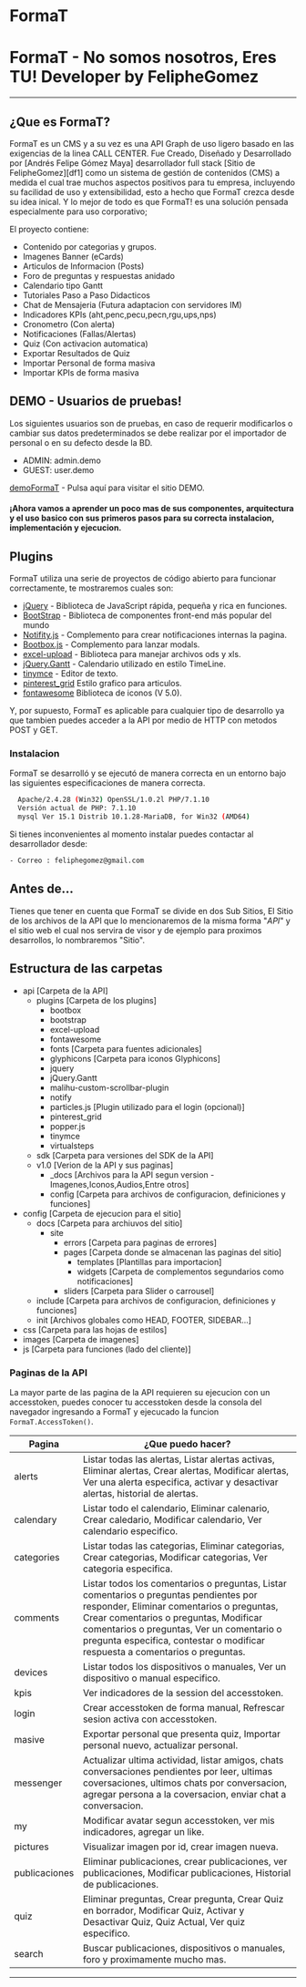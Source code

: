 # FormaT

# FormaT - No somos nosotros, Eres TU! Developer by FelipheGomez
---

## ¿Que es FormaT?
FormaT es un CMS y a su vez es una API Graph de uso ligero basado en las exigencias de la linea CALL CENTER. Fue Creado, Diseñado y Desarrollado por [Andrés Felipe Gómez Maya] desarrollador full stack [Sitio de FelipheGomez][df1] como un sistema de gestión de contenidos (CMS) a medida el cual trae muchos aspectos positivos para tu empresa, incluyendo su facilidad de uso y extensibilidad, esto a hecho que FormaT crezca desde su idea inical. Y lo mejor de todo es que FormaT! es una solución pensada especialmente para uso corporativo;

El proyecto contiene:
  - Contenido por categorias y grupos. 
  - Imagenes Banner (eCards)
  - Articulos de Informacion (Posts)
  - Foro de preguntas y respuestas anidado
  - Calendario tipo Gantt
  - Tutoriales Paso a Paso Didacticos
  - Chat de Mensajeria (Futura adaptacion con servidores IM)
  - Indicadores KPIs (aht,penc,pecu,pecn,rgu,ups,nps)
  - Cronometro (Con alerta)
  - Notificaciones (Fallas/Alertas)
  - Quiz (Con activacion automatica)
  - Exportar Resultados de Quiz
  - Importar Personal de forma masiva
  - Importar KPIs de forma masiva

## DEMO - Usuarios de pruebas!
Los siguientes usuarios son de pruebas, en caso de requerir modificarlos o cambiar sus datos predeterminados se debe realizar por el importador de personal o en su defecto desde la BD.
  - ADMIN: admin.demo
  - GUEST: user.demo

[demoFormaT] - Pulsa aquí para visitar el sitio DEMO.

#### ¡Ahora vamos a aprender un poco mas de sus **componentes**, **arquitectura** y el **uso basico** con sus primeros pasos para su correcta **instalacion**, **implementación** y **ejecucion**.

## Plugins
FormaT utiliza una serie de proyectos de código abierto para funcionar correctamente, te mostraremos cuales son:

* [jQuery] - Biblioteca de JavaScript rápida, pequeña y rica en funciones.
* [BootStrap] - Biblioteca de componentes front-end más popular del mundo
* [Notifity.js] - Complemento para crear notificaciones internas la pagina.
* [Bootbox.js] - Complemento para lanzar modals.
* [excel-upload] - Biblioteca para manejar archivos ods y xls.
* [jQuery.Gantt] - Calendario utilizado en estilo TimeLine.
* [tinymce] - Editor de texto.
* [pinterest_grid] Estilo grafico para articulos.
* [fontawesome] Biblioteca de iconos (V 5.0).

Y, por supuesto, FormaT es aplicable para cualquier tipo de desarrollo ya que tambien puedes acceder a la API por medio de HTTP con metodos POST y GET.

### Instalacion
FormaT se desarrolló y se ejecutó de manera correcta en un entorno bajo las siguientes especificaciones de manera correcta.

```sh
  Apache/2.4.28 (Win32) OpenSSL/1.0.2l PHP/7.1.10
  Versión actual de PHP: 7.1.10
  mysql Ver 15.1 Distrib 10.1.28-MariaDB, for Win32 (AMD64)
```

Si tienes inconvenientes al momento instalar puedes contactar al desarrollador desde:

```sh
- Correo : feliphegomez@gmail.com
```

## Antes de...
Tienes que tener en cuenta que FormaT se divide en dos Sub Sitios, El Sitio de los archivos de la API que lo mencionaremos de la misma forma "*API*" y el sitio web el cual nos servira de visor y de ejemplo para proximos desarrollos, lo nombraremos "Sitio".

## Estructura de las carpetas
 * api [Carpeta de la API]
    * plugins [Carpeta de los plugins]
        * bootbox
        * bootstrap
        * excel-upload
        * fontawesome
        * fonts [Carpeta para fuentes adicionales]
        * glyphicons [Carpeta para iconos Glyphicons]
        * jquery
        * jQuery.Gantt
        * malihu-custom-scrollbar-plugin
        * notify
        * particles.js [Plugin utilizado para el login (opcional)]
        * pinterest_grid
        * popper.js
        * tinymce
        * virtualsteps
    * sdk [Carpeta para versiones del SDK de la API]
    * v1.0 [Verion de la API y sus paginas]
        * _docs [Archivos para la API segun version - Imagenes,Iconos,Audios,Entre otros]
        * config [Carpeta para archivos de configuracion, definiciones y funciones]
 * config [Carpeta de ejecucion para el sitio]
    * docs [Carpeta para archiuvos del sitio]
        * site
            * errors [Carpeta para paginas de errores]
            * pages [Carpeta donde se almacenan las paginas del sitio]
                * templates [Plantillas para importacion]
                * widgets [Carpeta de complementos segundarios como notificaciones]
            * sliders [Carpeta para Slider o carrousel]
    * include [Carpeta para archivos de configuracion, definiciones y funciones]
    * init [Archivos globales como HEAD, FOOTER, SIDEBAR...]
 * css [Carpeta para las hojas de estilos]
 * images [Carpeta de imagenes]
 * js [Carpeta para funciones (lado del cliente)]

### Paginas de la API

La mayor parte de las pagina de la API requieren su ejecucion con un accesstoken, puedes conocer tu accesstoken desde la consola del navegador ingresando a FormaT y ejecucado la funcion `` FormaT.AccessToken() ``.

| Pagina | ¿Que puedo hacer? |
| ------ | ------ |
| alerts | Listar todas las alertas, Listar alertas activas, Eliminar alertas, Crear alertas, Modificar alertas, Ver una alerta especifica, activar y desactivar alertas, historial de alertas. |
| calendary | Listar todo el calendario, Eliminar calenario, Crear caledario, Modificar calendario, Ver calendario especifico. |
| categories | Listar todas las categorias, Eliminar categorias, Crear categorias, Modificar categorias, Ver categoria especifica. |
| comments | Listar todos los comentarios o preguntas, Listar comentarios o preguntas pendientes por responder, Eliminar comentarios o preguntas, Crear comentarios o preguntas, Modificar comentarios o preguntas, Ver un comentario o pregunta especifica, contestar o modificar respuesta a comentarios o preguntas. |
| devices | Listar todos los dispositivos o manuales, Ver un dispositivo o manual especifico. |
| kpis | Ver indicadores de la session del accesstoken. |
| login | Crear accesstoken de forma manual, Refrescar sesion activa con accesstoken. |
| masive | Exportar personal que presenta quiz, Importar personal nuevo, actualizar personal. |
| messenger | Actualizar ultima actividad, listar amigos, chats conversaciones pendientes por leer, ultimas coversaciones, ultimos chats por conversacion, agregar persona a la coversacion, enviar chat a conversacion. |
| my | Modificar avatar segun accesstoken, ver mis indicadores, agregar un like. |
| pictures | Visualizar imagen por id, crear imagen nueva. |
| publicaciones | Eliminar publicaciones, crear publicaciones, ver publicaciones, Modificar publicaciones, Historial de publicaciones. |
| quiz | Eliminar preguntas, Crear pregunta, Crear Quiz en borrador, Modificar Quiz, Activar y Desactivar Quiz, Quiz Actual, Ver quiz especifico. |
| search | Buscar publicaciones, dispositivos o manuales, foro y proximamente mucho mas. |
---


[jQuery]: <https://jquery.com/>
[BootStrap]: <http://getbootstrap.com/>
[Notifity.js]: <https://notifyjs.com/>
[Bootbox.js]: <http://bootboxjs.com/>
[excel-upload]: <https://github.com/PHPOffice/PHPExcel>
[jQuery.Gantt]: <http://taitems.github.io/jQuery.Gantt/>
[tinymce]: <https://www.tinymce.com/>
[pinterest_grid]: <https://github.com/ivmelo/jQuery-Pinterest-Grid>
[fontawesome]: <https://fontawesome.com>
[demoFormaT]: <https://intranet.ltsolucion.com>
